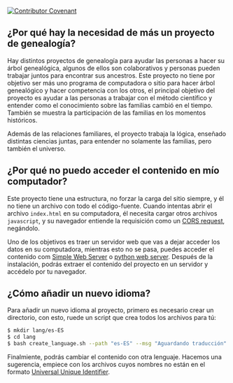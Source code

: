 [![Contributor Covenant](https://img.shields.io/badge/Contributor%20Covenant-2.1-4baaaa.svg)](CODE_OF_CONDUCT.md)

## ¿Por qué hay la necesidad de más un proyecto de genealogía?

Hay distintos proyectos de genealogía para ayudar las personas a hacer su árbol genealógica, algunos de ellos son colaborativos y personas pueden trabajar juntos para encontrar sus ancestros. Este proyecto no tiene por objetivo ser más uno programa de computadora o sitio para hacer árbol genealógico y hacer competencia con los otros, el principal objetivo del proyecto es ayudar a las personas a trabajar con el método científico y entender como el conocimiento sobre las familias cambió en el tiempo. También se muestra la participación de las familias en los momentos históricos.

Además de las relaciones familiares, el proyecto trabaja la lógica, enseñado distintas ciencias juntas, para entender no solamente las familias, pero también el universo.

## ¿Por qué no puedo acceder el contenido en mío computador?

Este proyecto tiene una estructura, no forzar la carga del sitio siempre, y él no tiene un archivo con todo el código-fuente. Cuando intentas abrir el archivo `index.html` en su computadora, él necesita cargar otros archivos `javascript`, y su navegador entiende la requisición como un [CORS request](https://developer.mozilla.org/en-US/docs/Web/HTTP/CORS/Errors/CORSRequestNotHttp?utm_source=devtools&utm_medium=firefox-cors-errors&utm_campaign=default), negándolo.

Uno de los objetivos es traer un servidor web que vas a dejar acceder los datos en su computadora, mientras esto no se pasa, puedes acceder el contenido com [Simple Web Server](https://simplewebserver.org/) o [python web server](https://developer.mozilla.org/en-US/docs/Learn/Common_questions/Tools_and_setup/set_up_a_local_testing_server). Después de la instalación, podrás extraer el contenido del proyecto en un servidor y accédelo por tu navegador.

## ¿Cómo añadir un nuevo idioma?

Para añadir un nuevo idioma al proyecto, primero es necesario crear un directorio, con esto, ruede un script que crea todos los archivos para tú:

```sh
$ mkdir lang/es-ES
$ cd lang
$ bash create_language.sh --path "es-ES" --msg "Aguardando traducción"
```

Finalmiente, podrás cambiar el contenido con otra lenguaje. Hacemos una sugerencia, empiece con los archivos cuyos nombres no están en el formato [Universal Unique Identifier](https://developer.mozilla.org/en-US/docs/Glossary/UUID).
